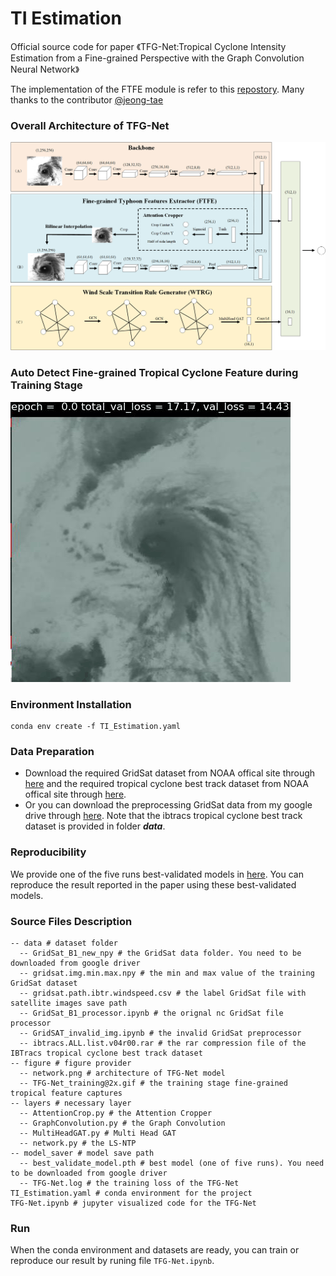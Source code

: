 # TI Estimation

Official source code for paper 《TFG-Net:Tropical Cyclone Intensity Estimation from a Fine-grained Perspective with the Graph Convolution Neural Network》

The implementation of the FTFE module is refer to this [repostory](https://github.com/jeong-tae/RACNN-pytorch). Many thanks to the contributor [@jeong-tae](https://github.com/jeong-tae)

### Overall Architecture of TFG-Net
![image](https://github.com/xuguangning1218/TI_Estimation/blob/master/figure/model.png)

### Auto Detect Fine-grained Tropical Cyclone Feature during Training Stage
![image](https://github.com/xuguangning1218/TI_Estimation/blob/master/figure/TFG-Net_training%402x.gif)

### Environment Installation
```
conda env create -f TI_Estimation.yaml
```  

### Data Preparation 
* Download the required GridSat dataset from NOAA offical site through [here](<https://www.ncei.noaa.gov/products/gridded-geostationary-brightness-temperature> "here") and the required tropical cyclone best track dataset from NOAA offical site through [here](<https://www.ncdc.noaa.gov/ibtracs/>  "here"). 
* Or you can download the preprocessing GridSat data from my google drive through [here](<#> "here"). Note that the ibtracs tropical cyclone best track dataset is provided in folder ***data***.

###  Reproducibility
We provide one of the five runs best-validated models in [here](<#>  "here").  You can reproduce the result reported in the paper using these best-validated models.


###  Source Files Description

```
-- data # dataset folder
  -- GridSat_B1_new_npy # the GridSat data folder. You need to be downloaded from google driver 
  -- gridsat.img.min.max.npy # the min and max value of the training GridSat dataset 
  -- gridsat.path.ibtr.windspeed.csv # the label GridSat file with satellite images save path 
  -- GridSat_B1_processor.ipynb # the orignal nc GridSat file processor 
  -- GridSAT_invalid_img.ipynb # the invalid GridSat preprocessor 
  -- ibtracs.ALL.list.v04r00.rar # the rar compression file of the IBTracs tropical cyclone best track dataset 
-- figure # figure provider
  -- network.png # architecture of TFG-Net model 
  -- TFG-Net_training@2x.gif # the training stage fine-grained tropical feature captures
-- layers # necessary layer
  -- AttentionCrop.py # the Attention Cropper
  -- GraphConvolution.py # the Graph Convolution
  -- MultiHeadGAT.py # Multi Head GAT
  -- network.py # the LS-NTP
-- model_saver # model save path
  -- best_validate_model.pth # best model (one of five runs). You need to be downloaded from google driver
  -- TFG-Net.log # the training loss of the TFG-Net
TI_Estimation.yaml # conda environment for the project
TFG-Net.ipynb # jupyter visualized code for the TFG-Net
```

### Run

When the conda environment and datasets are ready, you can train or reproduce our result by runing file `TFG-Net.ipynb`.
